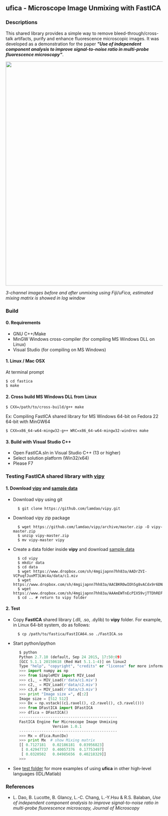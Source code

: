 ## ufica - Microscope Image Unmixing with FastICA


### Descriptions

This shared library provides a simple way to remove bleed-through/cross-talk
artifacts, purify and enhance fluorescence microscopic images. It was
developed as a demonstration for the paper ***"Use of independent component
analysis to improve signal-to-noise ratio in multi-probe fluorescence
microscopy"***.

<img src="http://lamdao.github.io/ufica/ufica.png" width="720px"/>

*3-channel images before and after unmixing using Fiji/uFica, estimated
mixing matrix is showed in log window*

### Build

#### 0. Requirements

- GNU C++/Make
- MinGW Windows cross-compiler (for compiling MS Windows DLL on Linux)
- Visual Studio (for compiling on MS Windows)

#### 1. Linux / Mac OSX

At terminal prompt

	$ cd fastica
	$ make

#### 2. Cross build MS Windows DLL from Linux

	$ CXX=/path/to/cross-build/g++ make

Ex: Compiling FastICA shared library for MS Windows 64-bit on Fedora 22 64-bit with MinGW64

	$ CXX=x86_64-w64-mingw32-g++ WRC=x86_64-w64-mingw32-windres make

#### 3. Build with Visual Studio C++

- Open FastICA.sln in Visual Studio C++ (13 or higher)
- Select solution platform (Win32/x64)
- Please F7


### Testing FastICA shared library with [vipy](https://github.com/lamdao/vipy)

#### 1. Download [vipy](https://github.com/lamdao/vipy) and [sample data](https://www.dropbox.com/sh/4mgijapnn7hh83a/AACisJ973BxbP5J-jempSqYGa/data)

* Download vipy using git

        $ git clone https://github.com/lamdao/vipy.git

* Download vipy zip package

        $ wget https://github.com/lamdao/vipy/archive/master.zip -O vipy-master.zip
        $ unzip vipy-master.zip
        $ mv vipy-master vipy

* Create a data folder inside **vipy** and download
[sample data](https://www.dropbox.com/sh/4mgijapnn7hh83a/AACisJ973BxbP5J-jempSqYGa/data)

        $ cd vipy
        $ mkdir data
        $ cd data
        $ wget https://www.dropbox.com/sh/4mgijapnn7hh83a/AADrZVI-VCPuqfJuxMT3LWc4a/data/c1.miv
        $ wget https://www.dropbox.com/sh/4mgijapnn7hh83a/AACBKR0wIOh5g8vACdx9r6DNa/data/c2.miv
        $ wget https://www.dropbox.com/sh/4mgijapnn7hh83a/AAAmEWTnEcPIX59vjTTDhREFa/data/c3.miv
        $ cd ..	# return to vipy folder

#### 2. Test 

* Copy **FastICA** shared library (.dll, .so, .dylib) to **vipy** folder. For example, in Linux 64-bit system, do as follows:

        $ cp /path/to/fastica/FastICA64.so ./FastICA.so

* Start python/ipython
```python
      $ python
      Python 2.7.10 (default, Sep 24 2015, 17:50:09) 
      [GCC 5.1.1 20150618 (Red Hat 5.1.1-4)] on linux2
      Type "help", "copyright", "credits" or "license" for more information.
      >>> import numpy as np
      >>> from SimpleMIV import MIV_Load
      >>> c1,_ = MIV_Load(r'data/c1.miv')
      >>> c2,_ = MIV_Load(r'data/c2.miv')
      >>> c3,d = MIV_Load(r'data/c3.miv')
      >>> print "Image size =", d[:2]
      Image size = [512 512]
      >>> Dx = np.vstack((c1.ravel(), c2.ravel(), c3.ravel()))
      >>> from DFastICA import DFastICA
      >>> dfica = DFastICA()
      --------------------------------------------
      FastICA Engine for Microscope Image Unmixing
                     Version 1.0.1
      --------------------------------------------
      >>> Mx = dfica.Run(Dx)
      >>> print Mx	# show Mixing matrix
      [[ 0.7127181   0.02186181  0.03956823]
       [ 0.42947737  0.40057376  0.17753497]
       [ 0.0320502   0.04985656  0.40218329]]
      >>>
```

* See [test folder](https://github.com/lamdao/ufica/tree/master/test) for more examples of using **ufica** in other high-level languages (IDL/Matlab)

### References

* L. Dao, B. Lucotte, B. Glancy, L.-C. Chang, L.-Y.Hsu & R.S. Balaban,
*Use of independent component analysis to improve signal-to-noise ratio in
multi-probe fluorescence microscopy, Journal of Microscopy*
